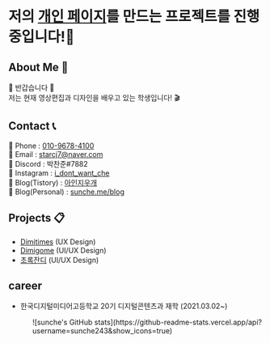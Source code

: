 # 저의 <a href="https://sunche.me/">개인 페이지</a>를 만드는 프로젝트를 진행중입니다!💪

## About Me 🔎  

🙌 반갑습니다 🙌<br>
저는 현재 영상편집과 디자인을 배우고 있는 학생입니다! 🎬

## Contact 📞

📱 Phone : <a href=tel>010-9678-4100<a><br>
📩 Email : <a href="mailto">starcj7@naver.com</a><br>
🔦 Discord : 박찬준#7882<br>
👀 Instagram : <a href="https://www.instagram.com/@i_dont_want_che/">i_dont_want_che</a><br>
📕 Blog(Tistory) : <a href="https://aineraser.tistory.com/">아인지우개<a><br>
📙 Blog(Personal) : <a href="https://sunche.me/blog">sunche.me/blog<a>
  
## Projects 📋

<ul>
<li><a href="https://dimitimes.github.io">Dimitimes</a> (UX Design)</li>
<li><a href="https://dimigo.me">Dimigome</a> (UI/UX Design)</li>
<li><a href="https://apps.apple.com/kr/app/%EC%B4%88%EB%A1%9D%EC%9E%94%EB%94%94/id1602956399" target="blank">초록잔디</a> (UI/UX Design)</li>
</ul>
  
## career 
  
<ul>
<li>한국디지털미디어고등학교 20기 디지털콘텐츠과 재학 (2021.03.02~)</li>
<ul>
![sunche's GitHub stats](https://github-readme-stats.vercel.app/api?username=sunche243&show_icons=true)
